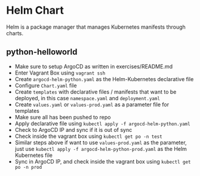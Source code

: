 # Helm Chart

Helm is a package manager that manages Kubernetes manifests through charts.

## python-helloworld

- Make sure to setup ArgoCD as written in exercises/README.md
- Enter Vagrant Box using `vagrant ssh`
- Create `argocd-helm-python.yaml` as the Helm-Kubernetes declarative file
- Configure `Chart.yaml` file
- Create `templates` with declarative files / manifests that want to be deployed, in this case `namespace.yaml` and `deployment.yaml`
- Create `values.yaml` or `values-prod.yaml` as a parameter file for templates
- Make sure all has been pushed to repo
- Apply declarative file using `kubectl apply -f argocd-helm-python.yaml`
- Check to ArgoCD IP and sync if it is out of sync
- Check inside the vagrant box using `kubectl get po -n test`
- Similar steps above if want to use `values-prod.yaml` as the parameter, just use `kubectl apply -f argocd-helm-python-prod.yaml` as the Helm Kubernetes file
- Sync in ArgoCD IP, and check inside the vagrant box using `kubectl get po -n prod`
